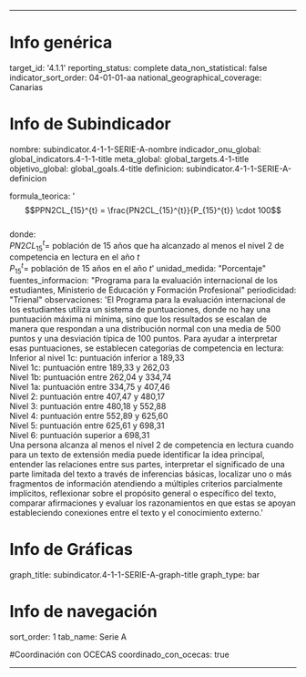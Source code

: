 ---

# Info genérica
target_id: '4.1.1'
reporting_status: complete
data_non_statistical: false
indicator_sort_order: 04-01-01-aa
national_geographical_coverage: Canarias

# Info de Subindicador
nombre: subindicator.4-1-1-SERIE-A-nombre
indicador_onu_global: global_indicators.4-1-1-title
meta_global: global_targets.4-1-title
objetivo_global: global_goals.4-title
definicion: subindicator.4-1-1-SERIE-A-definicion

formula_teorica: '$$PPN2CL_{15}^{t} = \frac{PN2CL_{15}^{t}}{P_{15}^{t}} \cdot 100$$ <br>
donde: <br>
$PN2CL_{15}^{t} =$ población de 15 años que ha alcanzado al menos el nivel 2 de competencia en lectura en el año $t$ <br>
$P_{15}^{t} =$ población de 15 años en el año $t$'
unidad_medida: "Porcentaje"
fuentes_informacion: "Programa para la evaluación internacional de los estudiantes, Ministerio de Educación y Formación Profesional"
periodicidad: "Trienal"
observaciones: 'El Programa para la evaluación internacional de los estudiantes utiliza un sistema de puntuaciones, donde no hay una puntuación máxima ni mínima, sino que los resultados se escalan de manera que respondan a una distribución normal con una media de 500 puntos y una desviación típica de 100 puntos. Para ayudar a interpretar esas puntuaciones, se establecen categorías de competencia en lectura:<br>
Inferior al nivel 1c: puntuación inferior a 189,33 <br>
Nivel 1c: puntuación entre 189,33 y 262,03 <br>
Nivel 1b: puntuación entre 262,04 y 334,74 <br>
Nivel 1a: puntuación entre 334,75 y 407,46 <br>
Nivel 2: puntuación entre 407,47 y 480,17 <br>
Nivel 3: puntuación entre 480,18 y 552,88 <br>
Nivel 4: puntuación entre 552,89 y 625,60 <br>
Nivel 5: puntuación entre 625,61 y 698,31 <br>
Nivel 6: puntuación superior a 698,31 <br>
Una persona alcanza al menos el nivel 2 de competencia en lectura cuando para un texto de extensión media puede identificar la idea principal, entender las relaciones entre sus partes, interpretar el significado de una parte limitada del texto a través de inferencias básicas, localizar uno o más fragmentos de información atendiendo a múltiples criterios parcialmente implícitos, reflexionar sobre el propósito general o específico del texto, comparar afirmaciones y evaluar los razonamientos en que estas se apoyan estableciendo conexiones entre el texto y el conocimiento externo.'

# Info de Gráficas
graph_title: subindicator.4-1-1-SERIE-A-graph-title
graph_type: bar

# Info de navegación
sort_order: 1
tab_name: Serie A

#Coordinación con OCECAS
coordinado_con_ocecas: true

---